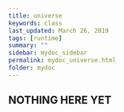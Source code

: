 ```yaml
---
title: universe
keywords: class
last_updated: March 26, 2019
tags: [runtime]
summary: ""
sidebar: mydoc_sidebar
permalink: mydoc_universe.html
folder: mydoc
---
```


## NOTHING HERE YET

